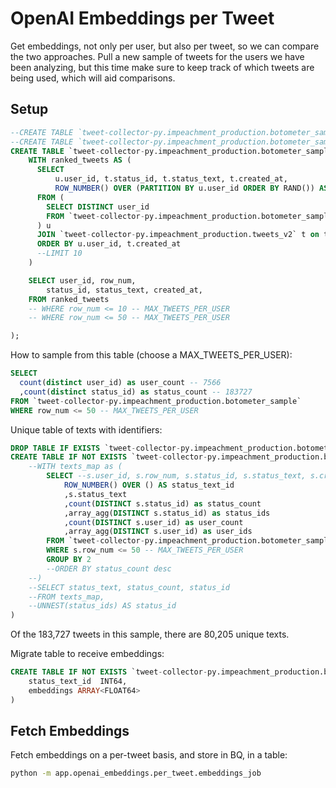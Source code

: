 # OpenAI Embeddings per Tweet

Get embeddings, not only per user, but also per tweet, so we can compare the two approaches. Pull a new sample of tweets for the users we have been analyzing, but this time make sure to keep track of which tweets are being used, which will aid comparisons.

## Setup


```sql
--CREATE TABLE `tweet-collector-py.impeachment_production.botometer_sample_max_10` as (
--CREATE TABLE `tweet-collector-py.impeachment_production.botometer_sample_max_50` as (
CREATE TABLE `tweet-collector-py.impeachment_production.botometer_sample` as (
    WITH ranked_tweets AS (
      SELECT
          u.user_id, t.status_id, t.status_text, t.created_at,
          ROW_NUMBER() OVER (PARTITION BY u.user_id ORDER BY RAND()) AS row_num
      FROM (
        SELECT DISTINCT user_id
        FROM `tweet-collector-py.impeachment_production.botometer_sample_openai_tweet_embeddings_20230724`
      ) u
      JOIN `tweet-collector-py.impeachment_production.tweets_v2` t on t.user_id = u.user_id
      ORDER BY u.user_id, t.created_at
      --LIMIT 10
    )

    SELECT user_id, row_num,
        status_id, status_text, created_at,
    FROM ranked_tweets
    -- WHERE row_num <= 10 -- MAX_TWEETS_PER_USER
    -- WHERE row_num <= 50 -- MAX_TWEETS_PER_USER

);
```

How to sample from this table (choose a MAX_TWEETS_PER_USER):

```sql
SELECT
  count(distinct user_id) as user_count -- 7566
  ,count(distinct status_id) as status_count -- 183727
FROM `tweet-collector-py.impeachment_production.botometer_sample`
WHERE row_num <= 50 -- MAX_TWEETS_PER_USER
```

Unique table of texts with identifiers:

```sql
DROP TABLE IF EXISTS `tweet-collector-py.impeachment_production.botometer_sample_max_50_texts_map`;
CREATE TABLE IF NOT EXISTS `tweet-collector-py.impeachment_production.botometer_sample_max_50_texts_map` as (
    --WITH texts_map as (
        SELECT --s.user_id, s.row_num, s.status_id, s.status_text, s.created_at
            ROW_NUMBER() OVER () AS status_text_id
            ,s.status_text
            ,count(DISTINCT s.status_id) as status_count
            ,array_agg(DISTINCT s.status_id) as status_ids
            ,count(DISTINCT s.user_id) as user_count
            ,array_agg(DISTINCT s.user_id) as user_ids
        FROM `tweet-collector-py.impeachment_production.botometer_sample` s
        WHERE s.row_num <= 50 -- MAX_TWEETS_PER_USER
        GROUP BY 2
        --ORDER BY status_count desc
    --)
    --SELECT status_text, status_count, status_id
    --FROM texts_map,
    --UNNEST(status_ids) AS status_id
)
```

Of the 183,727 tweets in this sample, there are 80,205 unique texts.

Migrate table to receive embeddings:

```sql
CREATE TABLE IF NOT EXISTS `tweet-collector-py.impeachment_production.botometer_sample_max_50_openai_text_embeddings` (
    status_text_id	INT64,
    embeddings ARRAY<FLOAT64>
)
```


## Fetch Embeddings

Fetch embeddings on a per-tweet basis, and store in BQ, in a table:

```sh
python -m app.openai_embeddings.per_tweet.embeddings_job
```
